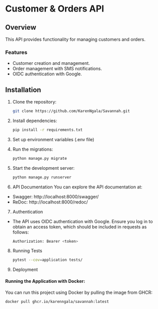 # Customer & Orders API

## Overview
This API provides functionality for managing customers and orders.

### Features
- Customer creation and management.
- Order management with SMS notifications.
- OIDC authentication with Google.

## Installation

1. Clone the repository:
   ```bash
   git clone https://github.com/KarenNgala/Savannah.git
2. Install dependencies:

    ```bash
    pip install -r requirements.txt
3. Set up environment variables (.env file)
4. Run the migrations:
    ```bash
    python manage.py migrate
5. Start the development server:
    ```bash
    python manage.py runserver
6. API Documentation
You can explore the API documentation at:
- Swagger: http://localhost:8000/swagger/
- ReDoc: http://localhost:8000/redoc/

7. Authentication
- The API uses OIDC authentication with Google. Ensure you log in to obtain an access token, which should be included in requests as follows:

    ```bash
    Authorization: Bearer <token>
8. Running Tests
    ``` bash
    pytest --cov=application tests/  
9. Deployment
#### Running the Application with Docker:
You can run this project using Docker by pulling the image from GHCR:
```bash
docker pull ghcr.io/karenngala/savannah:latest
```
